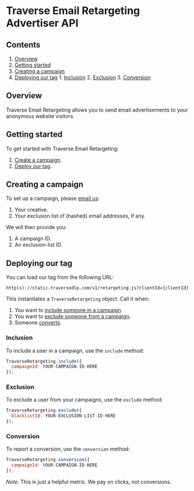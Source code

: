 # Traverse Email Retargeting Advertiser API

## Contents

  1. [Overview](#overview)
  2. [Getting started](#getting-started)
  3. [Creating a campaign](#creating-a-campaign)
  4. [Deploying our tag](#deploying-our-tag)
    1. [Inclusion](#inclusion)
    2. [Exclusion](#exclusion)
    3. [Conversion](#conversion)

## Overview

Traverse Email Retargeting allows you to send email advertisements to your anonymous website visitors.

## Getting started

To get started with Traverse Email Retargeting:

 1. [Create a campaign](#creating-a-campaign).
 2. [Deploy our tag](#deploying-our-tag).

## Creating a campaign

To set up a campaign, please <a href="mailto:Traverse Operations <operations@traversedlp.com&gt">email us</a>:

  1. Your creative.
  2. Your exclusion list of (hashed) email addresses, if any.

We will then provide you:

  1. A campaign ID.
  2. An exclusion-list ID.

## Deploying our tag

You can load our tag from the following URL:
```
http(s)://static.traversedlp.com/v1/retargeting.js?clientId={clientId}
```

This instantiates a `TraverseRetargeting` object. Call it when:

  1. You want to [include someone in a campaign](#inclusion).
  2. You want to [exclude someone from a campaign](#exclusion).
  3. Someone [converts](#conversion).

### Inclusion

To include a user in a campaign, use the `include` method:

```javascript
TraverseRetargeting.include({
  campaignId: YOUR-CAMPAIGN-ID-HERE
});
```

### Exclusion

To exclude a user from your campaigns, use the `exclude` method:

```javascript
TraverseRetargeting.exclude({
  blacklistId: YOUR-EXCLUSION-LIST-ID-HERE
});
```

### Conversion

To report a conversion, use the `conversion` method:

```javascript
TraverseRetargeting.conversion({
  campaignId: YOUR-CAMPAIGN-ID-HERE
});
```

*Note:* This is just a helpful metric. We pay on clicks, not conversions.
